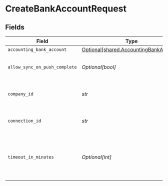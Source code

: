# CreateBankAccountRequest


## Fields

| Field                                                                                  | Type                                                                                   | Required                                                                               | Description                                                                            | Example                                                                                |
| -------------------------------------------------------------------------------------- | -------------------------------------------------------------------------------------- | -------------------------------------------------------------------------------------- | -------------------------------------------------------------------------------------- | -------------------------------------------------------------------------------------- |
| `accounting_bank_account`                                                              | [Optional[shared.AccountingBankAccount]](../../models/shared/accountingbankaccount.md) | :heavy_minus_sign:                                                                     | N/A                                                                                    |                                                                                        |
| `allow_sync_on_push_complete`                                                          | *Optional[bool]*                                                                       | :heavy_minus_sign:                                                                     | Allow a sync upon push completion.                                                     |                                                                                        |
| `company_id`                                                                           | *str*                                                                                  | :heavy_check_mark:                                                                     | Unique identifier for a company.                                                       | 8a210b68-6988-11ed-a1eb-0242ac120002                                                   |
| `connection_id`                                                                        | *str*                                                                                  | :heavy_check_mark:                                                                     | Unique identifier for a connection.                                                    | 2e9d2c44-f675-40ba-8049-353bfcb5e171                                                   |
| `timeout_in_minutes`                                                                   | *Optional[int]*                                                                        | :heavy_minus_sign:                                                                     | Time limit for the push operation to complete before it is timed out.                  |                                                                                        |
